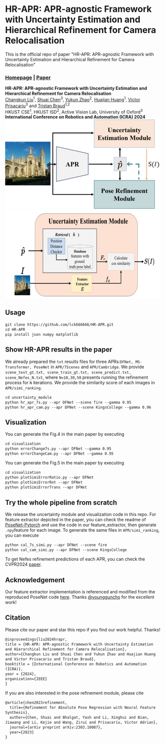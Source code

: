 # HR-APR: APR-agnostic Framework with Uncertainty Estimation and Hierarchical Refinement for Camera Relocalisation
This is the official repo of paper "HR-APR: APR-agnostic Framework with Uncertainty Estimation and Hierarchical Refinement for Camera Relocalisation"

### [Homepage](https://lck666666.github.io/research/HR-APR/index.html) | [Paper](https://arxiv.org/pdf/2402.14371.pdf)

**HR-APR: APR-agnostic Framework with Uncertainty Estimation and Hierarchical Refinement for Camera Relocalisation** <br>
[Changkun Liu](https://lck666666.github.io)<sup>1</sup>, [Shuai Chen](https://chenusc11.github.io/)<sup>3</sup>, [Yukun Zhao](https://scholar.google.com/citations?view_op=list_works&hl=zh-CN&user=NcLael4AAAAJ)<sup>2</sup>,
[Huajian Huang](https://huajianup.github.io/)<sup>1</sup>, [Victor Prisacariu](https://www.robots.ox.ac.uk/~victor/)<sup>3</sup> and [Tristan Braud](https://braudt.people.ust.hk/index.html)<sup>1,2</sup> <br>
HKUST CSE<sup>1</sup>, HKUST ISD<sup>2</sup>, Active Vision Lab, University of Oxford<sup>3</sup> <br>
**International Conference on Robotics and Automation (ICRA) 2024**<br>
![framework](images/framework.png)
![uncertainty](images/uncertainty_estimation_module.png)
## Usage
```
git clone https://github.com/lck666666/HR-APR.git
cd HR-APR
pip install json numpy matplotlib
```

## Show HR-APR results in the paper
We already prepared the `txt` results files for three APRs:`DFNet, MS-Transformer, PoseNet` in `APR/7Scenes` and `APR/Cambridge`. We provide `scene_test_gt.txt, scene_train_gt.txt, scene_predict.txt, scene_Nefes_N.txt`, where `N=10,30,50` presents running the refinement process for `N` iterations. We provide the similarity score of each images in `APR/simi_ranking`.
```
cd uncertainty_module
python hr_apr_7s.py --apr DFNet --scene fire --gamma 0.95
python hr_apr_cam.py --apr DFNet --scene KingsCollege --gamma 0.96
```

## Visualization
You can generate the Fig.4 in the main paper by executing
```
cd visualization
python errorChange7s.py --apr DFNet --gamma 0.95
python errorChangeCam.py --apr DFNet --gamma 0.95
```
You can generate the Fig.5 in the main paper by executing
```
cd visualization
python plotSimiErrorRatio.py --apr DFNet
python plotSimiErrorRot --apr DFNet
python plotSimiErrorTrans --apr DFNet
```

## Try the whole pipeline from scratch
We release the uncertainty module and visualization code in this repo. For feature extractor depicted in the paper, you can check the readme of [PoseNet-Pytorch](https://github.com/youngguncho/PoseNet-Pytorch) and use the code in our feature_extractor, then generate `.npy`feature for each image. To generate the same files in `APR/simi_ranking`, you can execute 
```
python cal_7s_simi.py --apr DFNet --scene fire
python cal_cam_simi.py --apr DFNet --scene KingsCollege
```
To get Nefes refinement predictions of each APR, you can check the CVPR2024 [paper](https://github.com/ActiveVisionLab/NeFeS).


## Acknowledgement
Our feature extractor implementation is referenced and modified from the reproduced PoseNet code [here](https://github.com/youngguncho/PoseNet-Pytorch?tab=readme-ov-file). Thanks [@youngguncho](https://github.com/youngguncho) for the excellent work!

## Citation
Please cite our paper and star this repo if you find our work helpful. Thanks!
```
@inproceedings{liu2024hrapr,
title = {HR-APR: APR-agnostic Framework with Uncertainty Estimation and Hierarchical Refinement for Camera Relocalisation},
author={Changkun Liu and Shuai Chen and Yukun Zhao and Huajian Huang and Victor Prisacariu and Tristan Braud},
booktitle = {International Conference on Robotics and Automation (ICRA)},
year = {2024},
organization={IEEE}
}
```
If you are also interested in the pose refinement module, please cite
```
@article{chen2023refinement,
  title={Refinement for Absolute Pose Regression with Neural Feature Synthesis},
  author={Chen, Shuai and Bhalgat, Yash and Li, Xinghui and Bian, Jiawang and Li, Kejie and Wang, Zirui and Prisacariu, Victor Adrian},
  journal={arXiv preprint arXiv:2303.10087},
  year={2023}
}
```
